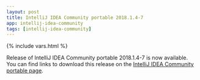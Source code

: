 ```yaml
---
layout: post
title: IntelliJ IDEA Community portable 2018.1.4-7
app: intellij-idea-community
tags: [intellij-idea-community]
---
```

{% include vars.html %}

Release of IntelliJ IDEA Community portable 2018.1.4-7 is now available.<br />
You can find links to download this release on the [IntelliJ IDEA Community portable page](/app/intellij-idea-community-portable).